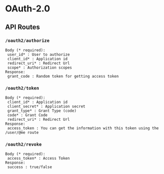 # OAuth-2.0

## API Routes

### `/oauth2/authorize`
	Body (* required):
	 user_id* : User to authorize
	 client_id* : Application id
	 redirect_uri* : Redirect Url
	 scope* : Authorization scopes
	Response:
	 grant_code : Random token for getting access token
 
### `/oauth2/token`
	Body (* required):
	 client_id* : Application id
	 client_secret* : Application secret
	 grant_type* : Grant Type (code)
	 code* : Grant Code
	 redirect_uri* : Redirect Url
	Response:
	 access_token : You can get the information with this token using the /user/@me route

### `/oauth2/revoke`
	Body (* required):
	 access_token* : Access Token
	Response:
	 success : true/false
